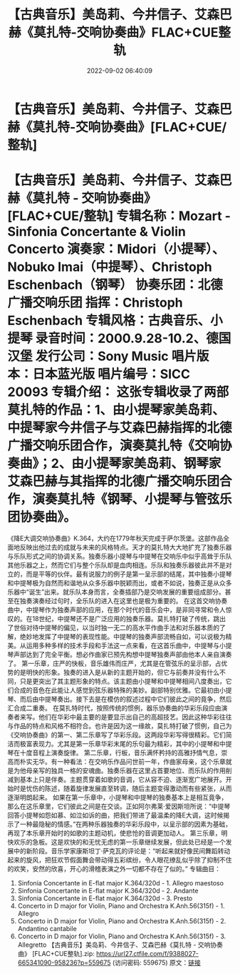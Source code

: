 ﻿---
title: 【古典音乐】美岛莉、今井信子、艾森巴赫《莫扎特-交响协奏曲》FLAC+CUE整轨
date: 2022-09-02 06:40:09
categories: 古典音乐、新世纪、纯音雅乐
tags: 纯音雅乐
---
# 【古典音乐】美岛莉、今井信子、艾森巴赫《莫扎特-交响协奏曲》[FLAC+CUE/整轨]

【古典音乐】美岛莉、今井信子、艾森巴赫《莫扎特 - 交响协奏曲》
[FLAC+CUE/整轨]
专辑名称：Mozart - Sinfonia Concertante & Violin Concerto
演奏家：Midori（小提琴）、Nobuko Imai（中提琴）、Christoph
Eschenbach（钢琴）
协奏乐团：北德广播交响乐团
指挥：Christoph Eschenbach
专辑风格：古典音乐、小提琴
录音时间：2000.9.28-10.2、德国汉堡
发行公司：Sony Music
唱片版本：日本蓝光版
唱片编号：SICC 20093
专辑介绍：
这张专辑收录了两部莫扎特的作品：1、由小提琴家美岛莉、中提琴家今井信子与艾森巴赫指挥的北德广播交响乐团合作，演奏莫扎特《交响协奏曲》；2、由小提琴家美岛莉、钢琴家艾森巴赫与其指挥的北德广播交响乐团合作，演奏莫扎特《钢琴、小提琴与管弦乐团协奏曲》。
=======================
《降E大调交响协奏曲》K.364，大约在1779年秋天完成于萨尔茨堡。这部作品全面地反映出他过去的成就与未来的风格特点。天才的莫扎特大大地扩充了独奏乐器与乐队形式之间的协调关系。独奏乐器小提琴与中提琴在交响乐中似乎高耸于乐队其他乐器之上，然而它们与整个乐队却是血肉相连。乐队和独奏乐器彼此并不是对立的，而是平等的伙伴。最有说服力的例子是第一呈示部的结尾，其中独奏小提琴和中提琴极为自然而和谐地从众多乐器中脱颖而出，或者不如说，独奏正是从众多乐器中“诞生”出来。就乐队本身而言，全奏插部乃是交响发展的重要组成部分。甚至在独奏演奏经过句时，全乐队的进入在这里也是极为重要的。
在这首交响协奏曲中，中提琴作为独奏声部的应用，在那个时代的音乐会中，是非同寻常和令人惊叹的。在18世纪，中提琴还不是广泛应用的独奏乐器。莫扎特打破了传统，跳出了世俗对待中提琴的偏见，以当时独一无二的高水平作曲手法和对乐器本质的了解，绝妙地发挥了中提琴的表现性能。中提琴的独奏声部流畅自如，可以说极为精美。从运用多种多样的技术手段和手法这一点来看，在这首乐曲中，中提琴与小提琴声部达到了完全平衡。想必作曲家已预先构想中提琴独奏声部由他本人亲自演奏了。
第一乐章，庄严的快板，音乐雄伟而庄严，尤其是在管弦乐的呈示部，占优势的是明快的形象。独奏的进入是从新的主题开始的，但它与前奏并没有什么不同，只是更突出了其主题形象的特点。该主题由小提琴和中提琴相间八度奏出，它们合成的音色在此能让人感觉到弦乐器特殊的美妙。副部特别优雅。它最初由小提琴、而后由中提琴奏出。接下去是在模仿的叙述过程中它们彼此之间的竟争，然后汇合成二重奏。
在莫扎特时代，按照传统的惯例，器乐协奏曲的华彩乐段应由演奏者来写。他们在华彩中最主要的是要显示出自己的高超技艺。因此这种华彩往往与作品的特点和风格不相符合。也许是因为这一缘故，莫扎特打破了惯例，自己为《交响协奏曲》的第一、第二乐章写了华彩乐段。这两段华彩写得很精彩。它们简洁而极富表现力。尤其是第一乐章华彩末尾的乐句最为精彩，其中的小提琴和中提琴在十度音程上演奏旋律。
第二乐章，行板，音乐满怀矜持的高雅抒情气息，崇高而朴实无华。有一种看法：在交响乐作品问世前一年，作曲家母亲，这个乐章就是为他母亲写的独具一格的安魂曲。独奏乐器在这里占首要地位、而乐队的作用削减到基本上只是伴奏。主题贯穿着如歌的音调，它从容不迫、逐渐宽广地展开。开始时是忧伤的陈述，随着旋律发展直至转调，随后主题变得激动而有些紧张，从而逐渐明朗起来。
如果在第一乐章中，小提琴和中提琴的独奏基本上是相互竟争，那么在这乐章里，它们彼此之间是在交谈。正如阿尔弗莱·爱因斯坦所说：“中提琴回答小提琴如怨如慕、如泣如诉的曲，把我们带进了最温柔的降E大调，这时候揭示了一种最隐秘的情感。”在两种乐器独奏的华彩乐段中，以呈示部的因素为基础，再现了本乐章开始时的如歌的主题动机，使悲怆的音调更加动人。
第三乐章，明快欢乐的急板。这是欢快的和无忧无虑的第一乐章继续发展，但此处已经是一个发展中的新阶段。音乐学家康斯坦丁·萨克瓦的评论是：“听起来就好像民间舞蹈转动起来的旋风，把狂欢节假面舞会带动得五彩缤纷，令人眼花缭乱似乎除了抑制不住的欢笑，安然的欣喜，开心的滑稽表演之外一切都不存在了似的。”
专辑曲目：
01. Sinfonia Concertante in E-flat major K.364/320d - 1.
Allegro maestoso
02. Sinfonia Concertante in E-flat major K.364/320d - 2.
Andante
03. Sinfonia Concertante in E-flat major K.364/320d - 3.
Presto
04. Concerto in D major for Violin, Piano and Orchestra
K.Anh.56(315f) - 1. Allegro
05. Concerto in D major for Violin, Piano and Orchestra
K.Anh.56(315f) - 2. Andantino cantabile
06. Concerto in D major for Violin, Piano and Orchestra
K.Anh.56(315f) - 3. Allegretto
【古典音乐】美岛莉、今井信子、艾森巴赫《莫扎特 - 交响协奏曲》
[FLAC+CUE整轨].zip: https://url27.ctfile.com/f/9388027-665341090-958236?p=559675
(访问密码: 559675)
原文：[链接](https://blog.sina.com.cn/s/blog_1647c7e7601030z6i.html)